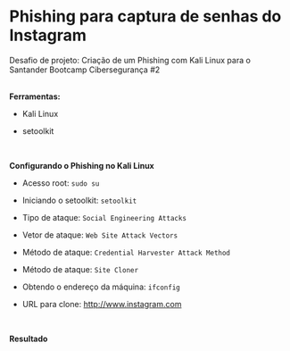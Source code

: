 # Phishing para captura de senhas do Instagram

Desafio de projeto: Criação de um Phishing com Kali Linux para o Santander Bootcamp Cibersegurança #2
<br>
<br>

**Ferramentas:**

- Kali Linux

- setoolkit

<br>

**Configurando o Phishing no Kali Linux**

- Acesso root: ```sudo su```

- Iniciando o setoolkit: ```setoolkit```

- Tipo de ataque: ```Social Engineering Attacks```

- Vetor de ataque: ```Web Site Attack Vectors```

- Método de ataque: ```Credential Harvester Attack Method```

- Método de ataque: ```Site Cloner```

- Obtendo o endereço da máquina: ```ifconfig```

- URL para clone: http://www.instagram.com

<br>

**Resultado**
